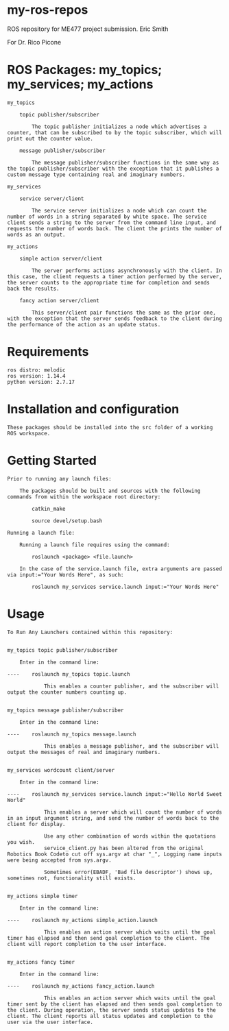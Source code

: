# my-ros-repos
ROS repository for ME477 project submission.
Eric Smith

For Dr. Rico Picone

# ROS Packages: my_topics; my_services; my_actions

	my_topics

		topic publisher/subscriber

			The topic publisher initializes a node which advertises a counter, that can be subscribed to by the topic subscriber, which will print out the counter value. 

		message publisher/subscriber

			The message publisher/subscriber functions in the same way as the topic publisher/subscriber with the exception that it publishes a custom message type containing real and imaginary numbers.

	my_services

		service server/client

			The service server initializes a node which can count the number of words in a string separated by white space. The service client sends a string to the server from the command line input, and requests the number of words back. The client the prints the number of words as an output.

	my_actions

		simple action server/client

			The server performs actions asynchronously with the client. In this case, the client requests a timer action performed by the server, the server counts to the appropriate time for completion and sends back the results.

		fancy action server/client

			This server/client pair functions the same as the prior one, with the exception that the server sends feedback to the client during the performance of the action as an update status.

# Requirements

	ros distro: melodic
	ros version: 1.14.4
	python version: 2.7.17


# Installation and configuration

	These packages should be installed into the src folder of a working ROS workspace.


# Getting Started

	Prior to running any launch files: 

		The packages should be built and sources with the following commands from within the workspace root directory:

			catkin_make

			source devel/setup.bash

	Running a launch file:

		Running a launch file requires using the command:

			roslaunch <package> <file.launch>

		In the case of the service.launch file, extra arguments are passed via input:="Your Words Here", as such:

			roslaunch my_services service.launch input:="Your Words Here"

# Usage

	To Run Any Launchers contained within this repository:


	my_topics topic publisher/subscriber

		Enter in the command line:

	----	roslaunch my_topics topic.launch

				This enables a counter publisher, and the subscriber will output the counter numbers counting up.


	my_topics message publisher/subscriber

		Enter in the command line:

	----	roslaunch my_topics message.launch

				This enables a message publisher, and the subscriber will output the messages of real and imaginary numbers.


	my_services wordcount client/server

		Enter in the command line:

	----	roslaunch my_services service.launch input:="Hello World Sweet World"
		
				This enables a server which will count the number of words in an input argument string, and send the number of words back to the client for display.

				Use any other combination of words within the quotations you wish.
				service_client.py has been altered from the original Robotics Book Codeto cut off sys.argv at char "_", Logging name inputs were being accepted from sys.argv.
			
				Sometimes error(EBADF, 'Bad file descriptor') shows up, sometimes not, functionality still exists.


	my_actions simple timer

		Enter in the command line:

	----	roslaunch my_actions simple_action.launch

				This enables an action server which waits until the goal timer has elapsed and then send goal completion to the client. The client will report completion to the user interface.
		

	my_actions fancy timer

		Enter in the command line:

	----	roslaunch my_actions fancy_action.launch

				This enables an action server which waits until the goal timer sent by the client has elapsed and then sends goal completion to the client. During operation, the server sends status updates to the client. The client reports all status updates and completion to the user via the user interface.
